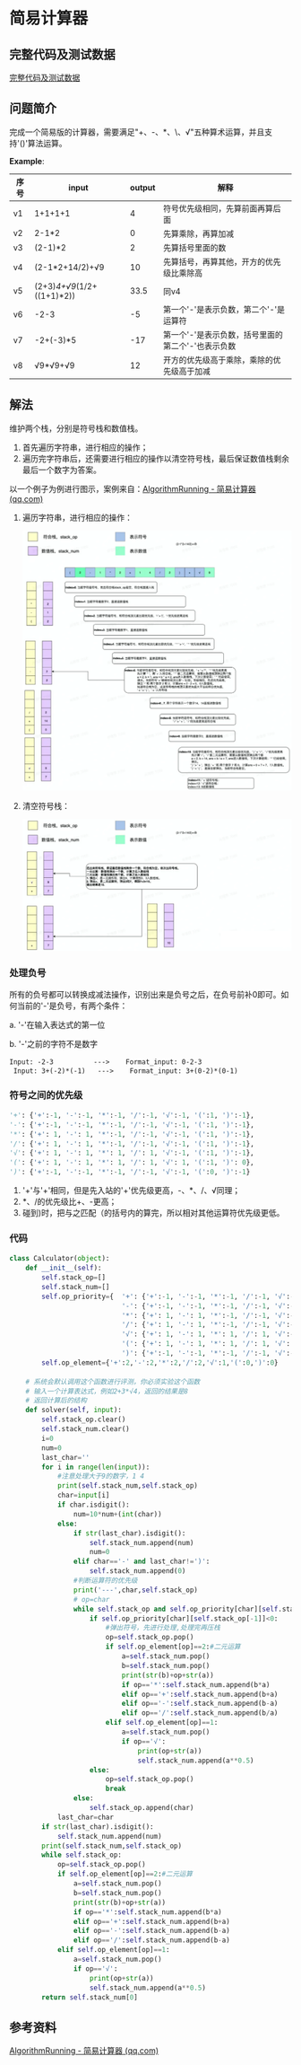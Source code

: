 # 简易计算器

## 完整代码及测试数据

[完整代码及测试数据](https://github.com/ifwind/Algorithm-hands-on/tree/main/calculator)

## 问题简介

完成一个简易版的计算器，需要满足"+、-、*、\、√"五种算术运算，并且支持'()'算法运算。

**Example**:

| 序号 | input                      | output | 解释                                               |
| ---- | -------------------------- | ------ | -------------------------------------------------- |
| v1   | 1+1+1+1                    | 4      | 符号优先级相同，先算前面再算后面                   |
| v2   | 2-1*2                      | 0      | 先算乘除，再算加减                                 |
| v3   | (2-1)*2                    | 2      | 先算括号里面的数                                   |
| v4   | (2-1*2+14/2)+√9            | 10     | 先算括号，再算其他，开方的优先级比乘除高           |
| v5   | (2+3)*4+√9*(1/2+((1+1)*2)) | 33.5   | 同v4                                               |
| v6   | -2-3                       | -5     | 第一个'-'是表示负数，第二个'-'是运算符             |
| v7   | -2+(-3)*5                  | -17    | 第一个'-'是表示负数，括号里面的第二个'-'也表示负数 |
| v8   | √9*√9+√9                   | 12     | 开方的优先级高于乘除，乘除的优先级高于加减         |

## 解法

维护两个栈，分别是符号栈和数值栈。

1. 首先遍历字符串，进行相应的操作；
2. 遍历完字符串后，还需要进行相应的操作以清空符号栈，最后保证数值栈剩余最后一个数字为答案。

以一个例子为例进行图示，案例来自：[AlgorithmRunning - 简易计算器 (qq.com)](https://mp.weixin.qq.com/s/B9LCbfOsY0dcbXdSUYqQEQ)

1. 遍历字符串，进行相应的操作：

   ![](step1.png)

2. 清空符号栈：

   ![](step2.png)

### 处理负号

 所有的负号都可以转换成减法操作，识别出来是负号之后，在负号前补0即可。如何当前的'-'是负号，有两个条件：

a. '-'在输入表达式的第一位

b. '-'之前的字符不是数字

```
Input: -2-3          --->    Format_input: 0-2-3
 Input: 3+(-2)*(-1)   --->    Format_input: 3+(0-2)*(0-1)
```

### 符号之间的优先级

```python
'+': {'+':-1, '-':-1, '*':-1, '/':-1, '√':-1, '(':1, ')':-1},
'-': {'+':-1, '-':-1, '*':-1, '/':-1, '√':-1, '(':1, ')':-1},
'*': {'+': 1, '-': 1, '*':-1, '/':-1, '√':-1, '(':1, ')':-1},
'/': {'+': 1, '-': 1, '*':-1, '/':-1, '√':-1, '(':1, ')':-1},
'√': {'+': 1, '-': 1, '*': 1, '/': 1, '√':-1, '(':1, ')':-1},
'(': {'+': 1, '-': 1, '*': 1, '/': 1, '√': 1, '(':1, ')': 0},
')': {'+':-1, '-':-1, '*':-1, '/':-1, '√':-1, '(':0, ')':-1}
```

1. '+'与'+'相同，但是先入站的'+'优先级更高，-、*、/、√同理；
2. *、/的优先级比+、-更高；
3. 碰到)时，把与之匹配（的括号内的算完，所以相对其他运算符优先级更低。

### 代码

```python
class Calculator(object):
    def __init__(self):
        self.stack_op=[]
        self.stack_num=[]
        self.op_priority={  '+': {'+':-1, '-':-1, '*':-1, '/':-1, '√':-1, '(':1, ')':-1},
                            '-': {'+':-1, '-':-1, '*':-1, '/':-1, '√':-1, '(':1, ')':-1},
                            '*': {'+': 1, '-': 1, '*':-1, '/':-1, '√':-1, '(':1, ')':-1},
                            '/': {'+': 1, '-': 1, '*':-1, '/':-1, '√':-1, '(':1, ')':-1},
                            '√': {'+': 1, '-': 1, '*': 1, '/': 1, '√':-1, '(':1, ')':-1},
                            '(': {'+': 1, '-': 1, '*': 1, '/': 1, '√': 1, '(':1, ')': 0},
                            ')': {'+':-1, '-':-1, '*':-1, '/':-1, '√':-1, '(':0, ')':-1},}
        self.op_element={'+':2,'-':2,'*':2,'/':2,'√':1,'(':0,')':0}
    
    # 系统会默认调用这个函数进行评测，你必须实验这个函数
    # 输入一个计算表达式，例如2+3*√4，返回的结果是8
    # 返回计算后的结构
    def solver(self, input):
        self.stack_op.clear()
        self.stack_num.clear()
        i=0
        num=0
        last_char=''
        for i in range(len(input)):
            #注意处理大于9的数字，1 4
            print(self.stack_num,self.stack_op)
            char=input[i]
            if char.isdigit():
                num=10*num+(int(char))
            else:
                if str(last_char).isdigit():
                    self.stack_num.append(num)
                    num=0
                elif char=='-' and last_char!=')':
                    self.stack_num.append(0)
                #判断运算符的优先级
                print('---',char,self.stack_op)
                # op=char
                while self.stack_op and self.op_priority[char][self.stack_op[-1]]<=0:#优先级相同或更小
                    if self.op_priority[char][self.stack_op[-1]]<0:
                        #弹出符号，先进行处理,处理完再压栈
                        op=self.stack_op.pop()
                        if self.op_element[op]==2:#二元运算
                            a=self.stack_num.pop()
                            b=self.stack_num.pop()
                            print(str(b)+op+str(a))
                            if op=='*':self.stack_num.append(b*a)
                            elif op=='+':self.stack_num.append(b+a)
                            elif op=='-':self.stack_num.append(b-a)
                            elif op=='/':self.stack_num.append(b/a)
                        elif self.op_element[op]==1:
                            a=self.stack_num.pop()
                            if op=='√':
                                print(op+str(a))
                                self.stack_num.append(a**0.5)
                    else:
                        op=self.stack_op.pop()
                        break
                else:
                    self.stack_op.append(char)
            last_char=char
        if str(last_char).isdigit():
            self.stack_num.append(num)
        print(self.stack_num,self.stack_op)
        while self.stack_op:
            op=self.stack_op.pop()
            if self.op_element[op]==2:#二元运算
                a=self.stack_num.pop()
                b=self.stack_num.pop()
                print(str(b)+op+str(a))
                if op=='*':self.stack_num.append(b*a)
                elif op=='+':self.stack_num.append(b+a)
                elif op=='-':self.stack_num.append(b-a)
                elif op=='/':self.stack_num.append(b-a)
            elif self.op_element[op]==1:
                a=self.stack_num.pop()
                if op=='√':
                    print(op+str(a))
                    self.stack_num.append(a**0.5)
        return self.stack_num[0] 
```

## 参考资料

[AlgorithmRunning - 简易计算器 (qq.com)](https://mp.weixin.qq.com/s/B9LCbfOsY0dcbXdSUYqQEQ)


